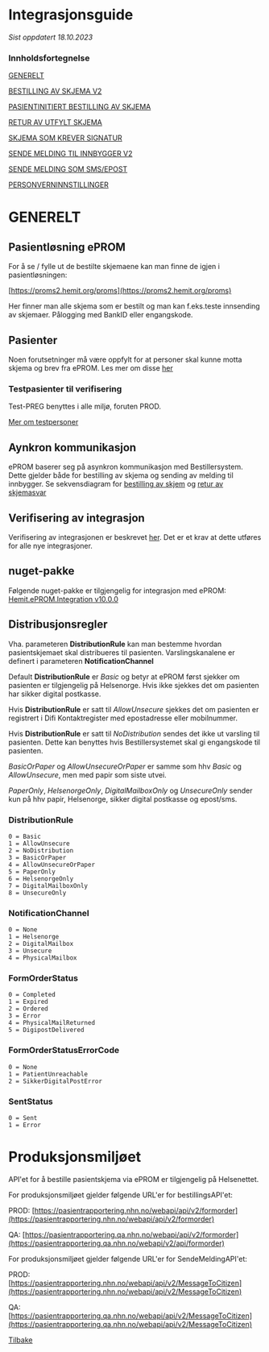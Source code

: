 # Integrasjonsguide

*Sist oppdatert 18.10.2023*

### Innholdsfortegnelse

[GENERELT](#generelt)

[BESTILLING AV SKJEMA V2](BestillingAvSkjemaV2)

[PASIENTINITIERT BESTILLING AV SKJEMA](PasientinitiertBestillingAvSkjema)

[RETUR AV UTFYLT SKJEMA](ReturAvUtfyltSkjema)

[SKJEMA SOM KREVER SIGNATUR](SkjemaSomKreverSignatur)

[SENDE MELDING TIL INNBYGGER V2](SendeMeldingTilInnbyggerV2)

[SENDE MELDING SOM SMS/EPOST](SendeMeldingSomSmsEpost)

[PERSONVERNINNSTILLINGER](Personverninnstillinger)


# GENERELT

## Pasientløsning ePROM

For å se / fylle ut de bestilte skjemaene kan man finne de igjen i pasientløsningen:

[https://proms2.hemit.org/proms](https://proms2.hemit.org/proms)

Her finner man alle skjema som er bestilt og man kan f.eks.teste innsending av skjemaer. Pålogging med BankID eller engangskode.

## Pasienter

Noen forutsetninger må være oppfylt for at personer skal kunne motta skjema og brev fra ePROM. Les mer om disse [her](Personer)

### Testpasienter til verifisering
Test-PREG benyttes i alle miljø, foruten PROD. 

[Mer om testpersoner](Testpersoner)

## Aynkron kommunikasjon

ePROM baserer seg på asynkron kommunikasjon med Bestillersystem. Dette gjelder både for bestilling av skjema og sending av melding til innbygger.
Se sekvensdiagram for [bestilling av skjem](img/bestilling_av_pasientskjema_asynkront.png) og [retur av skjemasvar](img/retur_av_skjemasvar_asynkront.png)

## Verifisering av integrasjon

Verifisering av integrasjonen er beskrevet [her](IntegrasjonVerifikasjon). Det er et krav at dette utføres for alle nye integrasjoner.

## nuget-pakke
Følgende nuget-pakke er tilgjengelig for integrasjon med ePROM: [Hemit.ePROM.Integration v10.0.0](https://dev.azure.com/hemit/Hemit%20offentlig/_artifacts/feed/Hemit_public_packages/NuGet/Hemit.ePROM.Integration/overview/10.0.0)

## Distribusjonsregler

Vha. parameteren **DistributionRule** kan man bestemme hvordan pasientskjemaet skal distribueres til pasienten. Varslingskanalene er definert i parameteren **NotificationChannel**

Default **DistributionRule** er *Basic* og betyr at ePROM først sjekker om pasienten er tilgjengelig på Helsenorge. Hvis ikke sjekkes det om pasienten har sikker digital postkasse. 

Hvis **DistributionRule** er satt til *AllowUnsecure* sjekkes det om pasienten er registrert i Difi Kontaktregister med epostadresse eller mobilnummer. 

Hvis **DistributionRule** er satt til *NoDistribution* sendes det ikke ut varsling til pasienten. Dette kan benyttes hvis Bestillersystemet skal gi engangskode til pasienten.

*BasicOrPaper* og *AllowUnsecureOrPaper* er samme som hhv *Basic* og *AllowUnsecure*, men med papir som siste utvei.

*PaperOnly*, *HelsenorgeOnly*, *DigitalMailboxOnly* og *UnsecureOnly* sender kun på hhv papir, Helsenorge, sikker digital postkasse og epost/sms.

### DistributionRule

``` 
0 = Basic
1 = AllowUnsecure
2 = NoDistribution
3 = BasicOrPaper
4 = AllowUnsecureOrPaper
5 = PaperOnly
6 = HelsenorgeOnly
7 = DigitalMailboxOnly
8 = UnsecureOnly
```

### NotificationChannel

``` 
0 = None
1 = Helsenorge
2 = DigitalMailbox
3 = Unsecure
4 = PhysicalMailbox
```

### FormOrderStatus

``` 
0 = Completed
1 = Expired
2 = Ordered
3 = Error
4 = PhysicalMailReturned
5 = DigipostDelivered
```

### FormOrderStatusErrorCode

``` 
0 = None
1 = PatientUnreachable
2 = SikkerDigitalPostError
```

### SentStatus

``` 
0 = Sent
1 = Error
```

# Produksjonsmiljøet

API'et for å bestille pasientskjema via ePROM er tilgjengelig på Helsenettet.

For produksjonsmiljøet gjelder følgende URL'er for bestillingsAPI'et:
 
PROD: [https://pasientrapportering.nhn.no/webapi/api/v2/formorder](https://pasientrapportering.nhn.no/webapi/api/v2/formorder)

QA: [https://pasientrapportering.qa.nhn.no/webapi/api/v2/formorder](https://pasientrapportering.qa.nhn.no/webapi/v2/api/formorder)


For produksjonsmiljøet gjelder følgende URL'er for SendeMeldingAPI'et:

PROD: [https://pasientrapportering.nhn.no/webapi/api/v2/MessageToCitizen](https://pasientrapportering.nhn.no/webapi/api/v2/MessageToCitizen)

QA: [https://pasientrapportering.qa.nhn.no/webapi/api/v2/MessageToCitizen](https://pasientrapportering.qa.nhn.no/webapi/api/v2/MessageToCitizen)

[Tilbake](./)
